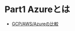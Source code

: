 # Part1 Azureとは

- [GCP/AWS/Azureの比較](https://cloud.google.com/free/docs/aws-azure-gcp-service-comparison?hl=ja)
